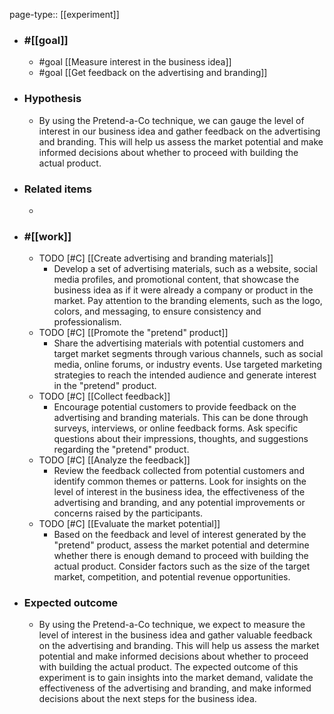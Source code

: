 page-type:: [[experiment]]



  - ### #[[goal]]
    - #goal [[Measure interest in the business idea]]
    - #goal [[Get feedback on the advertising and branding]]
  - ### Hypothesis
    - By using the Pretend-a-Co technique, we can gauge the level of interest in our business idea and gather feedback on the advertising and branding. This will help us assess the market potential and make informed decisions about whether to proceed with building the actual product.
  - ### Related items
    - 
  - ### #[[work]]
    - TODO [#C] [[Create advertising and branding materials]]
      - Develop a set of advertising materials, such as a website, social media profiles, and promotional content, that showcase the business idea as if it were already a company or product in the market. Pay attention to the branding elements, such as the logo, colors, and messaging, to ensure consistency and professionalism.
    - TODO [#C] [[Promote the "pretend" product]]
      - Share the advertising materials with potential customers and target market segments through various channels, such as social media, online forums, or industry events. Use targeted marketing strategies to reach the intended audience and generate interest in the "pretend" product.
    - TODO [#C] [[Collect feedback]]
      - Encourage potential customers to provide feedback on the advertising and branding materials. This can be done through surveys, interviews, or online feedback forms. Ask specific questions about their impressions, thoughts, and suggestions regarding the "pretend" product.
    - TODO [#C] [[Analyze the feedback]]
      - Review the feedback collected from potential customers and identify common themes or patterns. Look for insights on the level of interest in the business idea, the effectiveness of the advertising and branding, and any potential improvements or concerns raised by the participants.
    - TODO [#C] [[Evaluate the market potential]]
      - Based on the feedback and level of interest generated by the "pretend" product, assess the market potential and determine whether there is enough demand to proceed with building the actual product. Consider factors such as the size of the target market, competition, and potential revenue opportunities.
  - ### Expected outcome
    - By using the Pretend-a-Co technique, we expect to measure the level of interest in the business idea and gather valuable feedback on the advertising and branding. This will help us assess the market potential and make informed decisions about whether to proceed with building the actual product. The expected outcome of this experiment is to gain insights into the market demand, validate the effectiveness of the advertising and branding, and make informed decisions about the next steps for the business idea.











